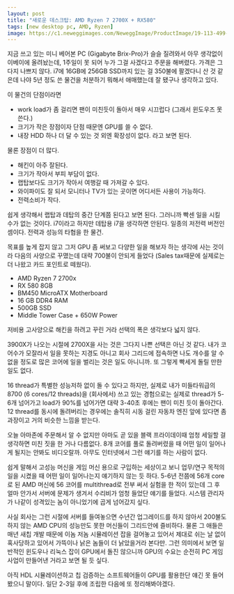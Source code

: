 ```yaml
---
layout: post
title: "새로운 데스크탑: AMD Ryzen 7 2700X + RX580"
tags: [new desktop pc, AMD, Ryzen]
image: https://c1.neweggimages.com/NeweggImage/ProductImage/19-113-499-V01.jpg
---
```


지금 쓰고 있는 미니 베어본 PC (Gigabyte Brix-Pro)가 슬슬 질려와서 아무 생각없이 이베이에 올려놨는데, 1주일이 못 되어 누가 그걸 사겠다고 주문을 해버렸다. 가격은 그다지 나쁘지 않다. i7에 16GB에 256GB SSD까지 있는 걸 350불에 팔겠다니 산 것 같은데 나야 5년 정도 쓴 물건을 처분하기 뭐해서 애매했는데 잘 됐구나 생각하고 있다. 

이 물건의 단점이라면
- work load가 좀 걸리면 팬이 미친듯이 돌아서 매우 시끄럽다 (그래서 윈도우즈 못 쓴다.)
- 크기가 작은 장점이자 단점 때문엔 GPU를 쓸 수 없다.
- 내장 HDD 하나 더 달 수 있는 것 외엔 확장성이 없다.
라고 보면 된다. 

물론 장점이 더 많다.
- 해킨이 아주 잘된다.
- 크기가 작아서 부피 부담이 없다.
- 랩탑보다도 크기가 작아서 여행갈 때 가져갈 수 있다. 
- 와이파이도 잘 되서 모니터나 TV가 있는 곳이면 어디서든 사용이 가능하다.
- 전력소비가 작다.

쉽게 생각해서 랩탑과 데탑의 중간 단계쯤 된다고 보면 된다. 그러니까 빡센 일을 시킬 수가 없는 것이다. i7이라고 하지만 데탑용 i7을 생각하면 안된다. 일종의 저전력 버전인 셈이다. 전력과 성능의 타협을 한 물건.

목표를 높게 잡지 않고 그저 GPU 좀 써보고 다양한 일을 해보자 하는 생각에 사는 것이라 다음의 사양으로 꾸몄는데 대략 700불이 안되게 들었다 (Sales tax때문에 실제로는 더 나왔고 카드 포인트로 떼웠다).

- AMD Ryzen 7 2700x
- RX 580 8GB
- BM450 MicroATX Motherboard
- 16 GB DDR4 RAM
- 500GB SSD
- Middle Tower Case + 650W Power

저비용 고사양으로 해킨을 하려고 꾸린 거라 선택의 폭은 생각보다 넓지 않다. 

3900X가 나오는 시절에 2700X을 사는 것은 그다지 나쁜 선택은 아닌 것 같다. 내가 코어수가 모잘라서 일을 못하는 지경도 아니고 회사 그리드에 접속하면 나도 개수를 알 수 없을 정도로 많은 코어에 일을 벌리는 것은 일도 아니니까. 또 그렇게 빡세게 돌릴 만한 일도 없다. 

16 thread가 특별한 성능저하 없이 돌 수 있다고 하지만, 실제로 내가 미들타워급의 8700 (6 cores/12 threads)을 (회사에서) 쓰고 있는 경험으로는 실제로 thread가 5-6개 넘어가고 load가 90%를 넘어가면 대략 3-40초 후에는 팬이 미친 듯이 돌아간다. 12 thread를 동시에 돌려버리는 경우에는 솔직히 시동 걸린 자동차 엔진 앞에 있다면 좀 과장이고 거의 비슷한 느낌을 받는다.

오늘 아마존에 주문해서 알 수 없지만 아마도 곧 있을 블랙 프라이데이때 엄청 세일할 걸 생각하면 미친 짓을 한 거나 다름없다. 8개 코어를 풀로 돌려버렸을 때 어떤 일이 일어나게 될지는 안봐도 비디오랄까. 아무도 인터넷에서 그런 얘기를 하는 사람이 없다. 

쉽게 말해서 고성능 머신을 게임 머신 용으로 구입하는 세상이고 보니 업무/연구 목적의 일을 시켰을 때 어떤 일이 일어나는지 얘기하지 않는 듯 하다. 5-6년 전쯤에 56개 core로 된 AMD 머신에 56 코어를 multithread로 전부 써서 실험을 한 적이 있는데 그 후 얼마 안가서 서버에 문제가 생겨서 수리비가 엄청 들었단 얘기를 들었다. 시스템 관리자가 나같이 성격있는 놈이 아니었기에 곱게 넘어갔지 싶다. 

사실 회사는 그런 시절에 서버를 들여놓으면 수년간 업그레이드를 하지 않아서 200불도 하지 않는 AMD CPU의 성능만도 못한 머신들이 그리드안에 즐비하다. 물론 그 애들은 매년 새칩 개발 때문에 이놈 저놈 시뮬레이션 잡을 걸어놓고 있어서 제대로 쉬는 날 없이 혹사당하고 있어서 가뜩이나 낡은 놈들이 더 낡았을거라 본다만. 그런 의미에서 보면 일반적인 윈도우나 리눅스 잡이 GPU에서 돌진 않으니까 GPU의 수요는 순전히 PC 게임 사업이 만들어낸 거라고 보면 될 듯 싶다. 

아직 HDL 시뮬레이션하고 칩 검증하는 소프트웨어들이 GPU를 활용한단 얘긴 못 들어봤으니 말이다. 일단 2-3일 후에 조립한 다음에 또 정리해봐야겠다.
